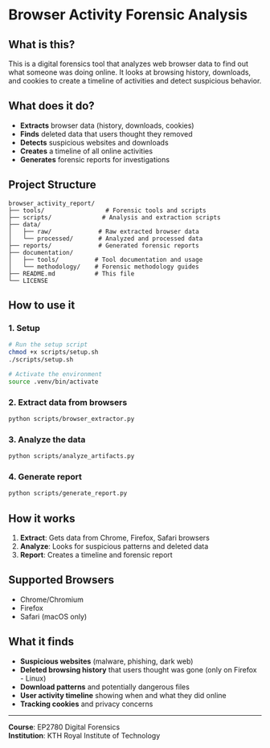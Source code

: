 # Browser Activity Forensic Analysis

## What is this?

This is a digital forensics tool that analyzes web browser data to find out what someone was doing online. It looks at browsing history, downloads, and cookies to create a timeline of activities and detect suspicious behavior.

## What does it do?

- **Extracts** browser data (history, downloads, cookies)
- **Finds** deleted data that users thought they removed
- **Detects** suspicious websites and downloads
- **Creates** a timeline of all online activities
- **Generates** forensic reports for investigations

## Project Structure

```
browser_activity_report/
├── tools/                 # Forensic tools and scripts
├── scripts/              # Analysis and extraction scripts
├── data/
│   ├── raw/             # Raw extracted browser data
│   └── processed/       # Analyzed and processed data
├── reports/             # Generated forensic reports
├── documentation/
│   ├── tools/          # Tool documentation and usage
│   └── methodology/    # Forensic methodology guides
├── README.md           # This file
└── LICENSE
```

## How to use it

### 1. Setup
```bash
# Run the setup script
chmod +x scripts/setup.sh
./scripts/setup.sh

# Activate the environment
source .venv/bin/activate
```

### 2. Extract data from browsers
```bash
python scripts/browser_extractor.py
```

### 3. Analyze the data
```bash
python scripts/analyze_artifacts.py
```

### 4. Generate report
```bash
python scripts/generate_report.py
```

## How it works

1. **Extract**: Gets data from Chrome, Firefox, Safari browsers
2. **Analyze**: Looks for suspicious patterns and deleted data
3. **Report**: Creates a timeline and forensic report

## Supported Browsers
- Chrome/Chromium
- Firefox  
- Safari (macOS only)

## What it finds

- **Suspicious websites** (malware, phishing, dark web)
- **Deleted browsing history** that users thought was gone (only on Firefox - Linux)
- **Download patterns** and potentially dangerous files
- **User activity timeline** showing when and what they did online
- **Tracking cookies** and privacy concerns

---

**Course**: EP2780 Digital Forensics  
**Institution**: KTH Royal Institute of Technology


